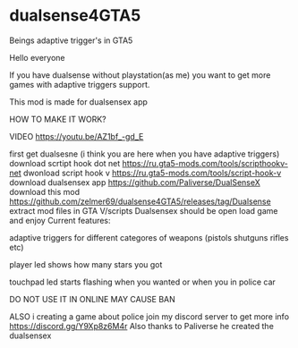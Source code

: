 # dualsense4GTA5
Beings adaptive trigger's in GTA5

Hello everyone


If you have dualsense without playstation(as me) you want to get more games with adaptive triggers support.

This mod is made for dualsensex app

HOW TO MAKE IT WORK?

VIDEO https://youtu.be/AZ1bf_-gd_E

first get dualsesne (i think you are here when you have adaptive triggers)
download scrtipt hook dot net https://ru.gta5-mods.com/tools/scripthookv-net
dwonload script hook v https://ru.gta5-mods.com/tools/script-hook-v
download dualsensex app https://github.com/Paliverse/DualSenseX
download this mod https://github.com/zelmer69/dualsense4GTA5/releases/tag/Dualsense
extract mod files in GTA V/scripts
Dualsensex should be open 
load game and enjoy
Current features:


adaptive triggers for different categores of weapons (pistols shutguns rifles etc)

player led shows how many stars you got

touchpad led starts flashing when you wanted or when you in police car 


DO NOT USE IT IN ONLINE MAY CAUSE BAN

ALSO i creating a game about police join my discord server to get more info
https://discord.gg/Y9Xp8z6M4r
Also thanks to Paliverse he created the dualsensex
